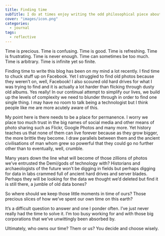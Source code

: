 ```yaml
---
title: Finding time
subTitle: I do at times enjoy writing the odd philosophical piece about topics that we don't fully understand or have answers to. In this case, I ponder time and who really owns our moments in time.
cover: "images/icon.png"
categories:
  - journal
tags:
  - reflective
---
```


Time is precious. Time is confusing. Time is good. Time is refreshing. Time is frustrating. Time is never enough. Time can sometimes be too much. Time is arbitrary. Time is infinite yet so finite. 

Finding time to write this blog has been on my mind a lot recently. I find time to chuck stuff up on Facebook. Yet I struggled to find old photos because they weren’t on, well, Facebook! I also scoured old hard drives for what I was trying to find and it is actually a lot harder than flicking through dusty old albums. Yes really! In our continual attempt to simplify our lives, we build up the levels of complexity we need to blunder through in order to find one single thing. I may have no room to talk being a technologist but I think people like me are more acutely aware of this. 

My point here is there needs to be a place for permanence. I worry we place too much trust in the big names of social media and other means of photo sharing such as Flickr, Google Photos and many more. Yet history teaches us that none of them can live forever because as they grow bigger, the more brittle they become. I draw parallels between them and the ancient civilisations of man whom grew so powerful that they could go no further other than to eventually, well, crumble. 

Many years down the line what will become of those zillions of photos we’ve entrusted the Demi/gods of technology with? Historians and archaeologists of the future won’t be digging in fields but perhaps digging for data in labs crammed full of ancient hard drives and server blades. Perhaps they will be looking for the data we thought we’d deleted but find it is still there, a jumble of old data bones?

So where should we keep those little moments in time of ours? Those precious slices of how we’ve spent our own time on this earth?

It’s a difficult question to answer and one I ponder often. I’ve just never really had the time to solve it. I’m too busy working for and with those big corporations that we’ve unwittingly been absorbed by. 

Ultimately, who owns our time? Them or us? You decide and choose wisely.

